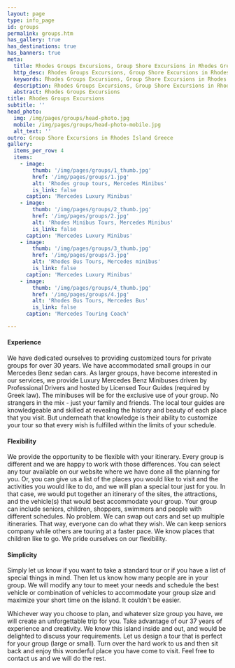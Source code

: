 ```yaml
---
layout: page
type: info_page
id: groups
permalink: groups.htm
has_gallery: true
has_destinations: true
has_banners: true
meta:
  title: Rhodes Groups Excursions, Group Shore Excursions in Rhodes Greece
  http_desc: Rhodes Groups Excursions, Group Shore Excursions in Rhodes Island Greece
  keywords: Rhodes Groups Excursions, Group Shore Excursions in Rhodes Island Greece
  description: Rhodes Groups Excursions, Group Shore Excursions in Rhodes Island Greece
  abstract: Rhodes Groups Excursions
title: Rhodes Groups Excursions
subtitle: ''
head_photo:
  img: /img/pages/groups/head-photo.jpg
  mobile: /img/pages/groups/head-photo-mobile.jpg
  alt_text: ''
outro: Group Shore Excursions in Rhodes Island Greece
gallery:
  items_per_row: 4
  items:
    - image:
        thumb: '/img/pages/groups/1_thumb.jpg'
        href: '/img/pages/groups/1.jpg'
        alt: 'Rhodes group tours, Mercedes Minibus'
        is_link: false
      caption: 'Mercedes Luxury Minibus'
    - image:
        thumb: '/img/pages/groups/2_thumb.jpg'
        href: '/img/pages/groups/2.jpg'
        alt: 'Rhodes Minibus Tours, Mercedes Minibus'
        is_link: false
      caption: 'Mercedes Luxury Minibus'
    - image:
        thumb: '/img/pages/groups/3_thumb.jpg'
        href: '/img/pages/groups/3.jpg'
        alt: 'Rhodes Bus Tours, Mercedes minibus'
        is_link: false
      caption: 'Mercedes Luxury Minibus'
    - image:
        thumb: '/img/pages/groups/4_thumb.jpg'
        href: '/img/pages/groups/4.jpg'
        alt: 'Rhodes Bus Tours, Mercedes Bus'
        is_link: false
      caption: 'Mercedes Touring Coach'

---
```

#### Experience

We have dedicated ourselves to providing customized tours for private groups for over 30 years. We have accommodated small groups in our Mercedes Benz sedan cars. As larger groups, have become interested in our services, we provide Luxury Mercedes Benz Minibuses driven by Professional Drivers and hosted by Licensed Tour Guides (required by Greek law). The minibuses will be for the exclusive use of your group. No strangers in the mix - just your family and friends. The local tour guides are knowledgeable and skilled at revealing the history and beauty of each place that you visit. But underneath that knowledge is their ability to customize your tour so that every wish is fulfilled within the limits of your schedule.

#### Flexibility

We provide the opportunity to be flexible with your itinerary. Every group is different and we are happy to work with those differences. You can select any tour available on our website where we have done all the planning for you. Or, you can give us a list of the places you would like to visit and the activities you would like to do, and we will plan a special tour just for you. In that case, we would put together an itinerary of the sites, the attractions, and the vehicle(s) that would best accommodate your group.      Your group can include seniors, children, shoppers, swimmers and people with different schedules. No problem. We can swap out cars and set up multiple itineraries. That way, everyone can do what they wish. We can keep seniors company while others are touring at a faster pace. We know places that children like to go. We pride ourselves on our flexibility.

#### Simplicity

Simply let us know if you want to take a standard tour or if you have a list of special things in mind. Then let us know how many people are in your group. We will modify any tour to meet your needs and schedule the best vehicle or combination of vehicles to accommodate your group size and maximize your short time on the island. It couldn't be easier.

Whichever way you choose to plan, and whatever size group you have, we will create an unforgettable trip for you. Take advantage of our 37 years of experience and creativity. We know this island inside and out, and would be delighted to discuss your requirements. Let us design a tour that is perfect for your group (large or small). Turn over the hard work to us and then sit back and enjoy this wonderful place you have come to visit. Feel free to contact us and we will do the rest.